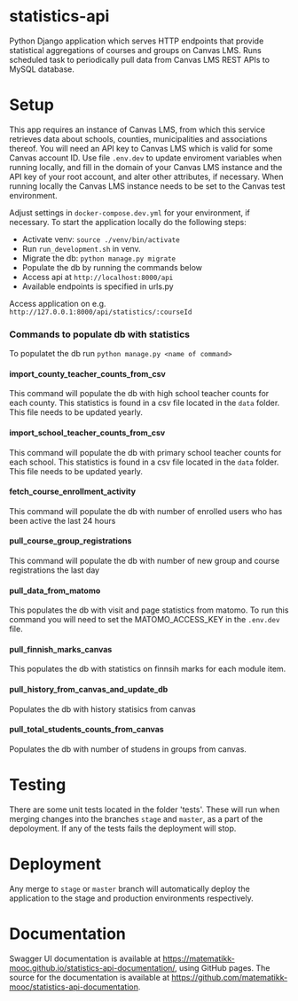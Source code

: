 # statistics-api
Python Django application which serves HTTP endpoints that provide statistical aggregations of courses and groups on Canvas LMS. Runs scheduled task to periodically pull data from Canvas LMS REST APIs to MySQL database.

# Setup

This app requires an instance of Canvas LMS, from which this service retrieves data about schools, counties, municipalities and associations thereof. You will need an API key to Canvas LMS which is valid for some Canvas account ID. Use file `.env.dev` to update enviroment variables when running locally, and fill in the domain of your Canvas LMS instance and the API key of your root account, and alter other attributes, if necessary. When running locally the Canvas LMS instance needs to be set to the Canvas test environment.

Adjust settings in `docker-compose.dev.yml` for your environment, if necessary.
To start the application locally do the following steps:

- Activate venv: `source ./venv/bin/activate`
- Run `run_development.sh` in venv.
- Migrate the db: `python manage.py migrate`
- Populate the db by running the commands below
- Access api at `http://localhost:8000/api`
- Available endpoints is specified in urls.py

Access application on e.g. `http://127.0.0.1:8000/api/statistics/:courseId`


### Commands to populate db with statistics

To populatet the db run `python manage.py <name of command>`

#### import_county_teacher_counts_from_csv

This command will populate the db with high school teacher counts for each county. This statistics is found in a csv file located in the `data` folder.
This file needs to be updated yearly.

#### import_school_teacher_counts_from_csv

This command will populate the db with primary school teacher counts for each school. This statistics is found in a csv file located in the `data` folder.
This file needs to be updated yearly.

#### fetch_course_enrollment_activity

This command will populate the db with number of enrolled users who has been active the last 24 hours

#### pull_course_group_registrations

This command will populate the db with number of new group and course registrations the last day


#### pull_data_from_matomo

This populates the db with visit and page statistics from matomo. To run this command you will need to set the MATOMO_ACCESS_KEY in the `.env.dev` file.

#### pull_finnish_marks_canvas

This populates the db with statistics on finnsih marks for each module item.

#### pull_history_from_canvas_and_update_db

Populates the db with history statisics from canvas


#### pull_total_students_counts_from_canvas

Populates the db with number of studens in groups from canvas.




# Testing

There are some unit tests located in the folder 'tests'. These will run when merging changes into the branches `stage` and `master`, as a part of the depoloyment. If any of the tests fails the deployment will stop.


# Deployment

Any merge to `stage` or `master` branch will automatically deploy the application to the stage and production environments respectively.

# Documentation

Swagger UI documentation is available at https://matematikk-mooc.github.io/statistics-api-documentation/, using GitHub pages. The source for the documentation is available at https://github.com/matematikk-mooc/statistics-api-documentation.

